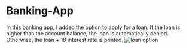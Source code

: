 # Banking-App
In this banking app, I added the option to apply for a loan. If the loan is higher than the account balance, the loan is automatically denied. Otherwise, the loan + 18 interest rate is printed. 
![loan option](https://user-images.githubusercontent.com/89818936/147425768-fd93d774-6637-461e-a872-3b60f19d1802.png)
